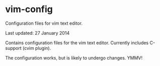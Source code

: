vim-config
==========

Configuration files for vim text editor.

Last updated: 27 January 2014

Contains configuration files for the vim text editor. Currently includes 
C-support (cvim plugin).

The configuration works, but is likely to undergo changes. YMMV!
